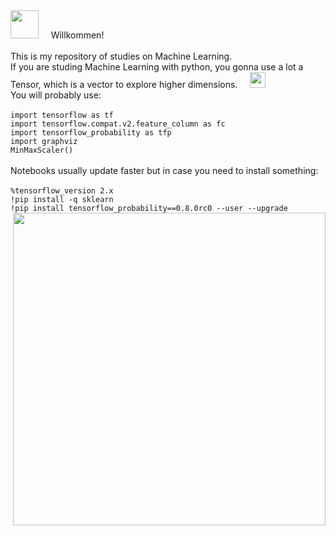 <html>
<body>
  <div align="left">
  <img height=45 src="https://icons.iconarchive.com/icons/goodstuff-no-nonsense/free-space/64/stars-icon.png"/> &nbsp&nbsp&nbsp
     Willkommen!<br>
  <br>This is my repository of studies on Machine Learning.
  <br>If you are studing Machine Learning with python, you gonna use a lot a Tensor, which is a vector to explore higher dimensions. &nbsp&nbsp&nbsp
     <img height=25 width=25 src="https://icons.iconarchive.com/icons/google/noto-emoji-people-clothing-objects/32/12123-eyes-icon.png"/> 
    <br>You will probably use:<br>
    <br><code>import tensorflow as tf</code>
    <br><code>import tensorflow.compat.v2.feature_column as fc</code>
    <br><code>import tensorflow_probability as tfp</code>
    <br><code>import graphviz</code>
    <br><code>MinMaxScaler()</code>
    <br><br>Notebooks usually update faster but in case you need to install something:<br>
    <br><code>%tensorflow_version 2.x</code>
    <br><code>!pip install -q sklearn</code>
    <br><code>!pip install tensorflow_probability==0.8.0rc0 --user --upgrade</code>
  <img height=500 align="right" src="https://files.muzli.space/075fe1847d9a623123ae3368dff3eaca.jpeg"/>

</body>
</html>
